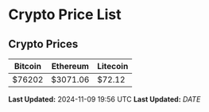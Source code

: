 # Crypto Price List

## Crypto Prices
| Bitcoin | Ethereum | Litecoin |
| ------- | -------- | -------- |
| $76202 | $3071.06 | $72.12 |
**Last Updated:** 2024-11-09 19:56 UTC
**Last Updated:** $DATE$

